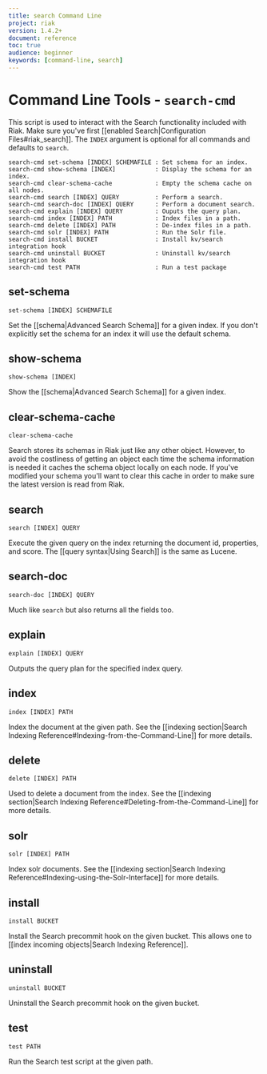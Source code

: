 ```yaml
---
title: search Command Line
project: riak
version: 1.4.2+
document: reference
toc: true
audience: beginner
keywords: [command-line, search]
---
```


# Command Line Tools - `search-cmd`

This script is used to interact with the Search functionality included with
Riak.  Make sure you've first
[[enabled  Search|Configuration Files#riak_search]]. The `INDEX` argument is
optional for all commands and defaults to `search`.


    search-cmd set-schema [INDEX] SCHEMAFILE : Set schema for an index.
    search-cmd show-schema [INDEX]           : Display the schema for an index.
    search-cmd clear-schema-cache            : Empty the schema cache on all nodes.
    search-cmd search [INDEX] QUERY          : Perform a search.
    search-cmd search-doc [INDEX] QUERY      : Perform a document search.
    search-cmd explain [INDEX] QUERY         : Ouputs the query plan.
    search-cmd index [INDEX] PATH            : Index files in a path.
    search-cmd delete [INDEX] PATH           : De-index files in a path.
    search-cmd solr [INDEX] PATH             : Run the Solr file.
    search-cmd install BUCKET                : Install kv/search integration hook
    search-cmd uninstall BUCKET              : Uninstall kv/search integration hook
    search-cmd test PATH                     : Run a test package


## set-schema

    set-schema [INDEX] SCHEMAFILE

Set the [[schema|Advanced Search Schema]] for a given index.  If you don't
explicitly set the schema for an index it will use the default schema.


## show-schema

    show-schema [INDEX]

Show the [[schema|Advanced Search Schema]] for a given index.


## clear-schema-cache

    clear-schema-cache

Search stores its schemas in Riak just like any other object.  However, to
avoid the costliness of getting an object each time the schema information is
needed it caches the schema object locally on each node.  If you've modified
your schema you'll want to clear this cache in order to make sure the latest
version is read from Riak.


## search

    search [INDEX] QUERY

Execute the given query on the index returning the document id, properties, and
score.  The [[query syntax|Using Search]] is the same as Lucene.


## search-doc

    search-doc [INDEX] QUERY

Much like `search` but also returns all the fields too.

## explain

    explain [INDEX] QUERY

Outputs the query plan for the specified index query.


## index

    index [INDEX] PATH

Index the document at the given path.  See the 
[[indexing section|Search Indexing Reference#Indexing-from-the-Command-Line]] for 
more details.


## delete

    delete [INDEX] PATH

Used to delete a document from the index.  See the 
[[indexing section|Search Indexing Reference#Deleting-from-the-Command-Line]] 
for more details.


## solr

    solr [INDEX] PATH

Index solr documents.  See the 
[[indexing section|Search Indexing Reference#Indexing-using-the-Solr-Interface]]
for more details.


## install

    install BUCKET

Install the Search precommit hook on the given bucket.  This allows one to
[[index incoming objects|Search Indexing Reference]].


## uninstall

    uninstall BUCKET

Uninstall the Search precommit hook on the given bucket.


## test

    test PATH

Run the Search test script at the given path.
